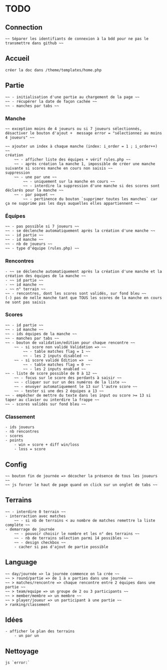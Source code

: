 # TODO
## Connection
    ~~ Séparer les identifiants de connexion à la bdd pour ne pas le transmettre dans github ~~

## Accueil
    créer la doc dans /theme/templates/home.php

## Partie
    ~~ - initialisation d'une partie au chargement de la page ~~
    ~~ - récupérer la date de façon cachée ~~
    ~~ - manches par tabs ~~

### Manche
    ~~ exception moins de 4 joueurs ou si 7 joueurs sélectionnés, désactiver le bouton d'ajout +  message error = "sélectionnez au moins 4 joueurs" ~~

    ~~ ajouter un index à chaque manche (index: i_order = 1 ; i_order++) ~~
    création
        ~~ - afficher liste des équipes + vérif rules.php ~~
        ~~ - après création la manche 1, impossible de créer une manche suivante si scores manche en cours non saisis ~~
    suppression
        ~~ - une par une ~~
            ~~ - uniquement sur la manche en cours ~~
            ~~ - interdire la suppression d'une manche si des scores sont déclarés pour la manche ~~
        ~~ - par paquet ~~
            ~~ - pertinence du bouton `supprimer toutes les manches` car ça ne supprime pas les days auquelles elles appartiennent ~~

### Équipes
    ~~ - pas possible si 7 joueurs ~~
    ~~ - se déclenche automatiquement après la création d'une manche ~~
    ~~ - id partie ~~
    ~~ - id manche ~~
    ~~ - nb de joueurs ~~
    ~~ - type d'équipe (rules.php) ~~

### Rencontres
    - ~~ se déclenche automatiquement après la création d'une manche et la création des équipes de la manche ~~
    - ~~ id partie ~~
    - ~~ id manche ~~
    - ~~ n° terrain ~~
    ~~ - rencontres, dont les scores sont validés, sur fond bleu ~~
    (-) pas de nelle manche tant que TOUS les scores de la manche en cours ne sont pas saisis

### Scores
    ~~ - id partie ~~
    ~~ - id manche ~~
    ~~ - ids équipes de la manche ~~
    ~~ - manches par tabs ~~
    ~~ - bouton de validation/edition pour chaque rencontre ~~
        ~~ - si score non validé Validation => ~~
            ~~ - table matches flag = 1 ~~
            ~~ - les 2 inputs disabled ~~
        ~~ - si score validé Édition =>  ~~
            ~~ - table matches flag = 0 ~~
            ~~ - les 2 inputs enabled ~~
    ~~ - liste de score possible de 0 à 12 ~~
        ~~ - focus sur le score des perdants à saisir ~~
        ~~ - cliquer sur sur un des numéros de la liste ~~
        ~~ - envoyer automatiquement le 13 sur l'autre score ~~
        ~~ - tester si une des 2 équipes a 13 ~~
    ~~ - empêcher de mettre du texte dans les input ou score >= 13 si taper au clavier ou interdire la frappe ~~
    ~~ - scores validés sur fond bleu ~~

### Classement
    - ids joueurs
    - nb rencontres
    - scores
    - points
        - win = score + diff win/loss
        - loss = score

## Config
    ~~ bouton fin de journée => décocher la présence de tous les joueurs ~~
    ~~ js forcer le haut de page quand on click sur un onglet de tabs ~~

## Terrains
    ~~ - interdire 0 terrain ~~
    - interraction avec matches
        ~~ - si nb de terrains < au nombre de matches remettre la liste complète ~~
    - demarrage de journée
        ~~ - pouvoir choisir le nombre et les n° des terrains ~~
        ~~ - nb de terrains sélection parmi 14 possibles ~~
        ~~ - design checkbox ~~
        - cacher si pas d'ajout de partie possible

## Language
    ~~ day/journée => la journée commence on la crée ~~
    ~~ > round/partie => de 1 à x parties dans une journée ~~
    ~~ > matches/rencontre => chaque rencontre entre 2 équipes dans une partie ~~
    ~~ > team/equipe => un groupe de 2 ou 3 participants ~~
    ~~ > member/membre => un membre ~~
    ~~ > player/joueur => un participant à une partie ~~
    > ranking/classement

## Idées
    - afficher le plan des terrains
        - un par un

## Nettoyage
    js `error:`
